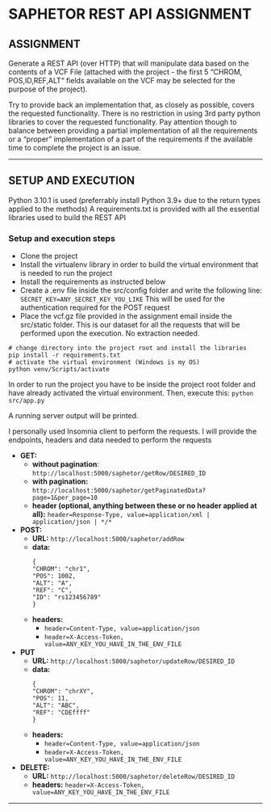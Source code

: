 # SAPHETOR REST API ASSIGNMENT
## ASSIGNMENT
Generate a REST API (over HTTP) that will manipulate data based on the contents of a VCF File (attached with the project - the first 5 “CHROM, POS,ID,REF,ALT“ fields available on the VCF may be selected for the purpose of the project). 

Try to provide back an implementation that, as closely as possible, covers the requested functionality. There is no restriction in using 3rd party  python libraries to cover the requested functionality. Pay attention though to balance between providing a partial implementation of all the  requirements or a “proper” implementation of a part of the requirements if the available time to complete the project is an issue.  

---

## SETUP AND EXECUTION
Python 3.10.1 is used (preferrably install Python 3.9+ due to the return types applied to the methods)
A requirements.txt is provided with all the essential libraries used to build the REST API
### Setup and execution steps
- Clone the project
- Install the virtualenv library in order to build the virtual environment that is needed to run the project
- Install the requirements as instructed below
- Create a .env file inside the src/config folder and write the following line:
	`SECRET_KEY=ANY_SECRET_KEY_YOU_LIKE`
	This will be used for the authentication required for the POST request
- Place the vcf.gz file provided in the assignment email inside the src/static folder. This is our dataset for all the requests that will be performed 		upon the execution. No extraction needed.

```
# change directory into the project root and install the libraries
pip install -r requirements.txt
# activate the virtual environment (Windows is my OS)
python venv/Scripts/activate
```

In order to run the project you have to be inside the project root folder and have already activated the virtual environment. Then, execute this:
`python src/app.py`

A running server output will be printed.

I personally used Insomnia client to perform the requests. I will provide the endpoints, headers and data needed to perform the requests
- **GET:** 
	- **without pagination**: `http://localhost:5000/saphetor/getRow/DESIRED_ID`
	- **with pagination:** `http://localhost:5000/saphetor/getPaginatedData?page=1&per_page=10`
	- **header (optional, anything between these or no header applied at all):** `header=Response-Type, value=application/xml | application/json | */* `
- **POST:** 
	- **URL:** `http://localhost:5000/saphetor/addRow`
	- **data:** 
		```
		{
	    "CHROM": "chr1",
	    "POS": 1002,
	    "ALT": "A",
	    "REF": "C",
	    "ID": "rs123456789"
		}
		```
	- **headers:**
		- `header=Content-Type, value=application/json`
		- `header=X-Access-Token, value=ANY_KEY_YOU_HAVE_IN_THE_ENV_FILE`
- **PUT**
	- **URL:** `http://localhost:5000/saphetor/updateRow/DESIRED_ID`
	- **data:** 
		```
		{
		"CHROM": "chrXY",
		"POS": 11,
		"ALT": "ABC",
		"REF": "CDEffff"
		}
		```
	- **headers:**
		- `header=Content-Type, value=application/json`
		- `header=X-Access-Token, value=ANY_KEY_YOU_HAVE_IN_THE_ENV_FILE`
- **DELETE:**
	- **URL:** `http://localhost:5000/saphetor/deleteRow/DESIRED_ID`
	- **headers:** `header=X-Access-Token, value=ANY_KEY_YOU_HAVE_IN_THE_ENV_FILE`
---